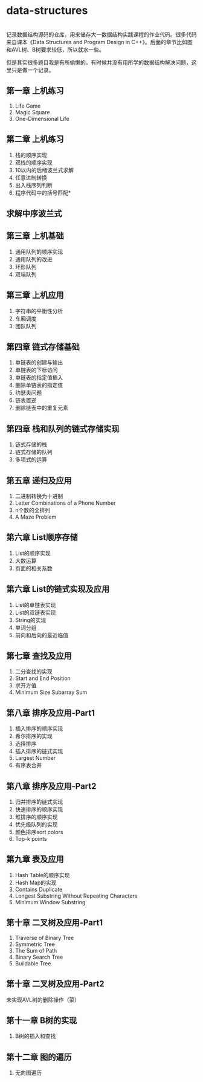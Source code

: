 # data-structures
<br>
记录数据结构源码的仓库，用来储存大一数据结构实践课程的作业代码。很多代码来自课本《Data Structures and Program Design in C++》。后面的章节比如图和AVL树、B树要求较低，所以就水一些。

但是其实很多题目我是有所偷懒的，有时候并没有用所学的数据结构解决问题，这里只是做一个记录。




## 第一章 上机练习

1. Life Game
2. Magic Square
3. One-Dimensional Life

## 第二章 上机练习

1. 栈的顺序实现
2. 双栈的顺序实现
3. 10以内的后绪波兰式求解
4. 任意进制转换
5. 出入栈序列判断
6. 程序代码中的括号匹配*

## 求解中序波兰式

## 第三章 上机基础

1. 通用队列的顺序实现
2. 通用队列的改进
3. 环形队列
4. 双端队列

## 第三章 上机应用

1. 字符串的平衡性分析
2. 车厢调度
3. 团队队列

## 第四章 链式存储基础

1. 单链表的创建与输出
2. 单链表的下标访问
3. 单链表的指定值插入
4. 删除单链表的指定值
5. 约瑟夫问题
6. 链表置逆
7. 删除链表中的重复元素

## 第四章 栈和队列的链式存储实现

1. 链式存储的栈
2. 链式存储的队列
3. 多项式的运算

## 第五章 递归及应用

1. 二进制转换为十进制
2. Letter Combinations of a Phone Number
3. n个数的全排列
4. A Maze Problem

## 第六章 List顺序存储

1. List的顺序实现
2. 大数运算
3. 页面的相关系数

## 第六章 List的链式实现及应用

1. List的单链表实现
2. List的双链表实现
3. String的实现
4. 单词分组
5. 前向和后向的最近临值

## 第七章 查找及应用

1. 二分查找的实现
2. Start and End Position
3. 求开方值
4. Minimum Size Subarray Sum

## 第八章 排序及应用-Part1

1. 插入排序的顺序实现
2. 希尔排序的实现
3. 选择排序
4. 插入排序的链式实现
5. Largest Number
6. 有序表合并

## 第八章 排序及应用-Part2

1. 归并排序的链式实现
2. 快速排序的顺序实现
3. 堆排序的顺序实现
4. 优先级队列的实现
5. 颜色排序sort colors
6. Top-k points

## 第九章 表及应用

1. Hash Table的顺序实现
2. Hash Map的实现
3. Contains Duplicate
4. Longest Substring Without Repeating Characters
5. Minimum Window Substring

## 第十章 二叉树及应用-Part1

1. Traverse of Binary Tree
2. Symmetric Tree
3. The Sum of Path
4. Binary Search Tree
5. Buildable Tree

## 第十章 二叉树及应用-Part2

未实现AVL树的删除操作（菜）

## 第十一章 B树的实现

1. B树的插入和查找

## 第十二章 图的遍历

1. 无向图遍历